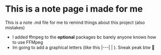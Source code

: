 # This is a note page i made for me

This is a note .md file for me to remind things about this project (also mistakes)

- I added ffmpeg to the __optional__ packages bc barely anyone knows how to use FFMpeg
- Im going to add a graphical letters (like this |---| | ). Sneak peak btw 🤭
